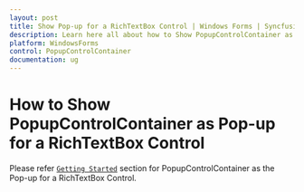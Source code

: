 ```yaml
---
layout: post
title: Show Pop-up for a RichTextBox Control | Windows Forms | Syncfusion
description: Learn here all about how to Show PopupControlContainer as the Pop-up for a RichTextBox Control of Syncfusion Windows Forms PopupControlContainer and more.
platform: WindowsForms
control: PopupControlContainer
documentation: ug
---
```


# How to Show PopupControlContainer as Pop-up for a RichTextBox Control

Please refer [`Getting Started`](https://help.syncfusion.com/windowsforms/popupcontrolcontainer/getting-started) section for PopupControlContainer as the Pop-up for a RichTextBox Control. 